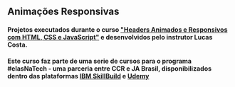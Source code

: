 ## Animações Responsivas

#### Projetos executados durante o curso ["Headers Animados e Responsivos com HTML, CSS e JavaScript"](https://ibmcsr.udemy.com/course/web-dev-headers/learn/lecture/14522044#overview) e desenvolvidos pelo instrutor Lucas Costa.

#### Este curso faz parte de uma serie de cursos para o programa #elasNaTech - uma parceria entre CCR e JA Brasil, disponibilizados dentro das plataformas [IBM SkillBuild](https://skills.yourlearning.ibm.com/) e [Udemy](https://ibmcsr.udemy.com)
